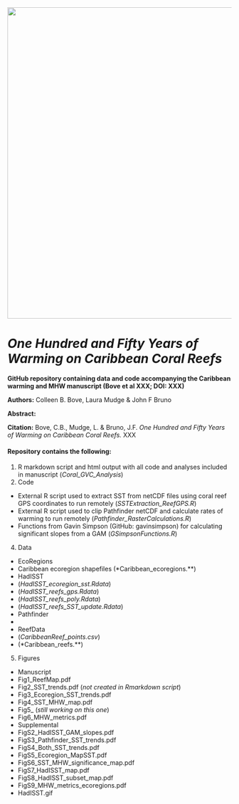 <img src="https://user-images.githubusercontent.com/45176386/113480898-bfc60c00-9464-11eb-9a95-00af8f80c9ea.png" width = "700" />

# *One Hundred and Fifty Years of Warming on Caribbean Coral Reefs*

**GitHub repository containing data and code accompanying the Caribbean warming and MHW manuscript (Bove et al XXX; DOI: XXX)**

**Authors:** Colleen B. Bove, Laura Mudge & John F Bruno

**Abstract:** 

**Citation:** Bove, C.B., Mudge, L. & Bruno, J.F. *One Hundred and Fifty Years of Warming on Caribbean Coral Reefs.* XXX


#### Repository contains the following:
1. R markdown script and html output with all code and analyses included in manuscript (*Coral_GVC_Analysis*)
2. Code
* External R script used to extract SST from netCDF files using coral reef GPS coordinates to run remotely  (*SSTExtraction_ReefGPS.R*)
* External R script used to clip Pathfinder netCDF and calculate rates of warming to run remotely (*Pathfinder_RasterCalculations.R*)
* Functions from Gavin Simpson (GitHub: gavinsimpson) for calculating significant slopes from a GAM (*GSimpsonFunctions.R*)
4. Data
* EcoRegions
* Caribbean ecoregion shapefiles (*Caribbean_ecoregions.**)
* HadISST
* (*HadISST_ecoregion_sst.Rdata*)
* (*HadISST_reefs_gps.Rdata*)
* (*HadISST_reefs_poly.Rdata*)
* (*HadISST_reefs_SST_update.Rdata*)
* Pathfinder
* 
* ReefData
* (*CaribbeanReef_points.csv*)
* (*Caribbean_reefs.**)
5. Figures
* Manuscript
* Fig1_ReefMap.pdf
* Fig2_SST_trends.pdf (*not created in Rmarkdown script*)
* Fig3_Ecoregion_SST_trends.pdf
* Fig4_SST_MHW_map.pdf
* Fig5_ (*still working on this one*)
* Fig6_MHW_metrics.pdf
* Supplemental
* FigS2_HadISST_GAM_slopes.pdf
* FigS3_Pathfinder_SST_trends.pdf
* FigS4_Both_SST_trends.pdf
* FigS5_Ecoregion_MapSST.pdf
* FigS6_SST_MHW_significance_map.pdf
* FigS7_HadISST_map.pdf
* FigS8_HadISST_subset_map.pdf
* FigS9_MHW_metrics_ecoregions.pdf
* HadISST.gif

